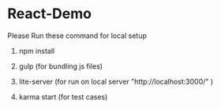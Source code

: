 # React-Demo
Please Run these command for local setup

1) npm install
2) gulp  (for bundling js files)
3) lite-server (for run on local server "http://localhost:3000/" )
 
4) karma start  (for test cases)
